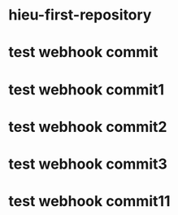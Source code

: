 # hieu-first-repository

# test webhook commit
# test webhook commit1
# test webhook commit2
# test webhook commit3
# test webhook commit11
